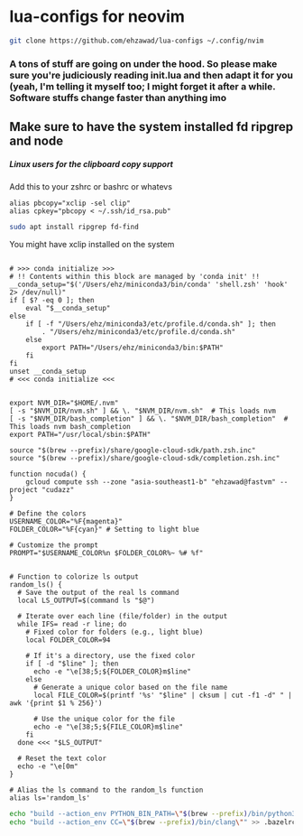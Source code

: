# lua-configs for neovim

```bash
git clone https://github.com/ehzawad/lua-configs ~/.config/nvim
```

### A tons of stuff are going on under the hood. So please make sure you're judiciously reading init.lua and then adapt it for you (yeah, I'm telling it myself too; I might forget it after a while. Software stuffs change faster than anything imo


## Make sure to have the system installed fd ripgrep and node


##### Linux users for the clipboard copy support
Add this to your zshrc or bashrc or whatevs
```
alias pbcopy="xclip -sel clip"
alias cpkey="pbcopy < ~/.ssh/id_rsa.pub"
```


```bash
sudo apt install ripgrep fd-find
```

You might have xclip installed on the system


```zshrc

# >>> conda initialize >>>
# !! Contents within this block are managed by 'conda init' !!
__conda_setup="$('/Users/ehz/miniconda3/bin/conda' 'shell.zsh' 'hook' 2> /dev/null)"
if [ $? -eq 0 ]; then
    eval "$__conda_setup"
else
    if [ -f "/Users/ehz/miniconda3/etc/profile.d/conda.sh" ]; then
        . "/Users/ehz/miniconda3/etc/profile.d/conda.sh"
    else
        export PATH="/Users/ehz/miniconda3/bin:$PATH"
    fi
fi
unset __conda_setup
# <<< conda initialize <<<


export NVM_DIR="$HOME/.nvm"
[ -s "$NVM_DIR/nvm.sh" ] && \. "$NVM_DIR/nvm.sh"  # This loads nvm
[ -s "$NVM_DIR/bash_completion" ] && \. "$NVM_DIR/bash_completion"  # This loads nvm bash_completion
export PATH="/usr/local/sbin:$PATH"

source "$(brew --prefix)/share/google-cloud-sdk/path.zsh.inc"
source "$(brew --prefix)/share/google-cloud-sdk/completion.zsh.inc"

function nocuda() {
    gcloud compute ssh --zone "asia-southeast1-b" "ehzawad@fastvm" --project "cudazz"
}

# Define the colors
USERNAME_COLOR="%F{magenta}"
FOLDER_COLOR="%F{cyan}" # Setting to light blue

# Customize the prompt
PROMPT="$USERNAME_COLOR%n $FOLDER_COLOR%~ %# %f"


# Function to colorize ls output
random_ls() {
  # Save the output of the real ls command
  local LS_OUTPUT=$(command ls "$@")

  # Iterate over each line (file/folder) in the output
  while IFS= read -r line; do
    # Fixed color for folders (e.g., light blue)
    local FOLDER_COLOR=94

    # If it's a directory, use the fixed color
    if [ -d "$line" ]; then
      echo -e "\e[38;5;${FOLDER_COLOR}m$line"
    else
      # Generate a unique color based on the file name
      local FILE_COLOR=$(printf '%s' "$line" | cksum | cut -f1 -d" " | awk '{print $1 % 256}')

      # Use the unique color for the file
      echo -e "\e[38;5;${FILE_COLOR}m$line"
    fi
  done <<< "$LS_OUTPUT"

  # Reset the text color
  echo -e "\e[0m"
}

# Alias the ls command to the random_ls function
alias ls='random_ls'
```

```sh
echo "build --action_env PYTHON_BIN_PATH=\"$(brew --prefix)/bin/python3\"" >> .bazelrc
echo "build --action_env CC=\"$(brew --prefix)/bin/clang\"" >> .bazelrc
```
